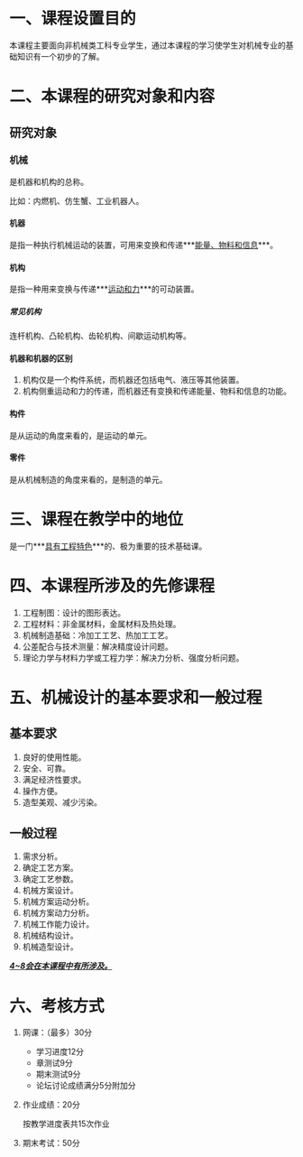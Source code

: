 # 一、课程设置目的

本课程主要面向非机械类工科专业学生，通过本课程的学习使学生对机械专业的基础知识有一个初步的了解。

# 二、本课程的研究对象和内容

## 研究对象

### 机械

是机器和机构的总称。

比如：内燃机、仿生蟹、工业机器人。



#### 机器

是指一种执行机械运动的装置，可用来变换和传递***<u>能量、物料和信息</u>***。



#### 机构

是指一种用来变换与传递***<u>运动和力</u>***的可动装置。

##### 常见机构

连杆机构、凸轮机构、齿轮机构、间歇运动机构等。



#### 机器和机器的区别

1. 机构仅是一个构件系统，而机器还包括电气、液压等其他装置。
2. 机构侧重运动和力的传递，而机器还有变换和传递能量、物料和信息的功能。



#### 构件

是从运动的角度来看的，是运动的单元。

#### 零件

是从机械制造的角度来看的，是制造的单元。





# 三、课程在教学中的地位

是一门***<u>具有工程特色</u>***的、极为重要的技术基础课。



# 四、本课程所涉及的先修课程

1. 工程制图：设计的图形表达。
2. 工程材料：非金属材料，金属材料及热处理。
3. 机械制造基础：冷加工工艺、热加工工艺。
4. 公差配合与技术测量：解决精度设计问题。
5. 理论力学与材料力学或工程力学：解决力分析、强度分析问题。



# 五、机械设计的基本要求和一般过程

## 基本要求

1. 良好的使用性能。
2. 安全、可靠。
3. 满足经济性要求。
4. 操作方便。
5. 造型美观、减少污染。



## 一般过程

1. 需求分析。
2. 确定工艺方案。
3. 确定工艺参数。
4. 机械方案设计。
5. 机械方案运动分析。
6. 机械方案动力分析。
7. 机械工作能力设计。
8. 机械结构设计。
9. 机械造型设计。

***<u>4~8会在本课程中有所涉及。</u>***





# 六、考核方式

1. 网课：（最多）30分

   + 学习进度12分
   + 章测试9分
   + 期末测试9分
   + 论坛讨论成绩满分5分附加分

2. 作业成绩：20分

   按教学进度表共15次作业

3. 期末考试：50分